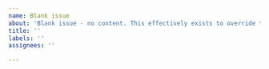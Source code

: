 ```yaml
---
name: Blank issue
about: 'Blank issue - no content. This effectively exists to override the default issue template selections.'
title: ''
labels: ''
assignees: ''

---
```




